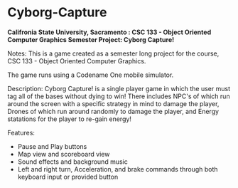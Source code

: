 # Cyborg-Capture
**Califronia State University, Sacramento : CSC 133 - Object Oriented Computer Graphics Semester Project: Cyborg Capture!**

Notes:
This is a game created as a semester long project for the course, CSC 133 - Object Oriented Computer Graphics. 

The game runs using a Codename One mobile simulator. 


Description:
Cyborg Capture! is a single player game in which the user must tag all of the bases without dying to win! There includes NPC's of which run around the screen with a specific strategy in mind to damage the player, Drones of which run around randomly to damage the player, and Energy statations for the player to re-gain energy!

Features:
- Pause and Play buttons
- Map view and scoreboard view
- Sound effects and background music
- Left and right turn, Acceleration, and brake commands through both keyboard input or provided button 

